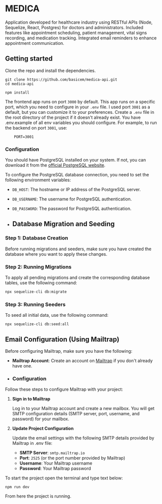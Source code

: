 # MEDICA

Application developed for healthcare industry using RESTful APIs (Node, Sequelize, React, Postgres) for doctors and administrators. Included features like appointment scheduling, patient management, vital signs recording, and medication tracking. Integrated email reminders to enhance appointment communication.

## Getting started

Clone the repo and install the dependencies.

```shell
git clone https://github.com/basicem/medica-api.git
cd medica-api
```

```shell
npm install
```

The frontend app runs on port `3000` by default. This app runs on a specific port, which you need to configure in your `.env` file. I used port `3001` as a default, but you can customize it to your preferences. Create a `.env` file in the root directory of the project if it doesn't already exist. You have .env.example of all env variables you should configure. For example, to run the backend on port `3001`, use:

```
    PORT=3001
```

### Configuration

You should have PostgreSQL installed on your system. If not, you can download it from the [official PostgreSQL website](https://www.postgresql.org/download/).

To configure the PostgreSQL database connection, you need to set the following environment variables:

- `DB_HOST`: The hostname or IP address of the PostgreSQL server.
- `DB_USERNAME`: The username for PostgreSQL authentication.
- `DB_PASSWORD`: The password for PostgreSQL authentication.

- ## Database Migration and Seeding

### Step 1: Database Creation

Before running migrations and seeders, make sure you have created the database where you want to apply these changes.

### Step 2: Running Migrations

To apply all pending migrations and create the corresponding database tables, use the following command:

```bash
npx sequelize-cli db:migrate
```

### Step 3: Running Seeders

To seed all initial data, use the following command:

```
npx sequelize-cli db:seed:all
```


## Email Configuration (Using Mailtrap)

Before configuring Mailtrap, make sure you have the following:

- **Mailtrap Account**: Create an account on [Mailtrap](https://mailtrap.io/) if you don't already have one.

- ### Configuration

Follow these steps to configure Mailtrap with your project:

1. **Sign in to Mailtrap**

   Log in to your Mailtrap account and create a new mailbox. You will get SMTP configuration details (SMTP server, port, username, and password) for your mailbox.

2. **Update Project Configuration**

   Update the email settings with the following SMTP details provided by Mailtrap in .env file:

   - **SMTP Server**: `smtp.mailtrap.io`
   - **Port**: `2525` (or the port number provided by Mailtrap)
   - **Username**: Your Mailtrap username
   - **Password**: Your Mailtrap password

To start the project open the terminal and type text below:

```shell
npm run dev
```

From here the project is running.
